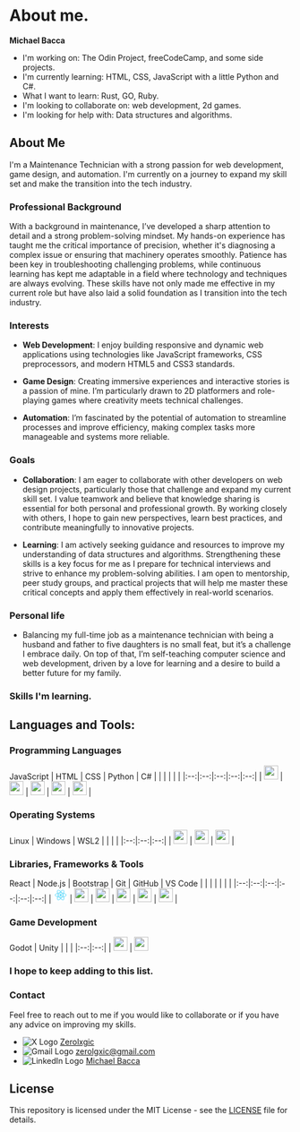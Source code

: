 # About me. 

**Michael Bacca**

-  I'm working on: The Odin Project, freeCodeCamp, and some side projects.
-  I'm currently learning: HTML, CSS, JavaScript with a little Python and C#.
-  What I want to learn: Rust, GO, Ruby. 
-  I'm looking to collaborate on: web development, 2d games.
-  I'm looking for help with: Data structures and algorithms.

## About Me

I'm a Maintenance Technician with a strong passion for web development, game design, and automation. I'm currently on a journey to expand my skill set and make the transition into the tech industry.

### Professional Background

With a background in maintenance, I’ve developed a sharp attention to detail and a strong problem-solving mindset. My hands-on experience has taught me the critical importance of precision, whether it's diagnosing a complex issue or ensuring that machinery operates smoothly. Patience has been key in troubleshooting challenging problems, while continuous learning has kept me adaptable in a field where technology and techniques are always evolving. These skills have not only made me effective in my current role but have also laid a solid foundation as I transition into the tech industry.

### Interests

- **Web Development**: I enjoy building responsive and dynamic web applications using technologies like JavaScript frameworks, CSS preprocessors, and modern HTML5 and CSS3 standards.
  
- **Game Design**: Creating immersive experiences and interactive stories is a passion of mine. I’m particularly drawn to 2D platformers and role-playing games where creativity meets technical challenges.
  
- **Automation**: I’m fascinated by the potential of automation to streamline processes and improve efficiency, making complex tasks more manageable and systems more reliable.

### Goals

- **Collaboration**: I am eager to collaborate with other developers on web design projects, particularly those that challenge and expand my current skill set. I value teamwork and believe that knowledge sharing is essential for both personal and professional growth. By working closely with others, I hope to gain new perspectives, learn best practices, and contribute meaningfully to innovative projects.
 
- **Learning**: I am actively seeking guidance and resources to improve my understanding of data structures and algorithms. Strengthening these skills is a key focus for me as I prepare for technical interviews and strive to enhance my problem-solving abilities. I am open to mentorship, peer study groups, and practical projects that will help me master these critical concepts and apply them effectively in real-world scenarios.
  
### Personal life
- Balancing my full-time job as a maintenance technician with being a husband and father to five daughters is no small feat, but it’s a challenge I embrace daily. On top of that, I’m self-teaching computer science and web development, driven by a love for learning and a desire to build a better future for my family.


### Skills I'm learning.

## Languages and Tools:

### Programming Languages ###
JavaScript | HTML | CSS | Python | C#
|    |    |    |    |    |
|:--:|:--:|:--:|:--:|:--:|
| [<img src="https://img.icons8.com/?size=100&id=gYCTehfTlYk5&format=png&color=000000" width="25" height="25">](https://developer.mozilla.org/en-US/docs/Web/JavaScript) | [<img src="https://img.icons8.com/?size=100&id=46605&format=png&color=000000" width="25" height="25">](https://developer.mozilla.org/en-US/docs/Web/HTML) | [<img src="https://img.icons8.com/?size=100&id=107497&format=png&color=000000" width="25" height="25">](https://developer.mozilla.org/en-US/docs/Web/CSS) | [<img src="https://img.icons8.com/?size=100&id=121464&format=png&color=000000" width="25" height="25">](https://www.python.org/doc/) | [<img src="https://img.icons8.com/?size=100&id=m4XmoQpRVreA&format=png&color=000000" width="25" height="25">](https://docs.microsoft.com/en-us/dotnet/csharp/) |

### Operating Systems ###
Linux | Windows | WSL2
|    |    |    |
|:--:|:--:|:--:|
| [<img src="https://img.icons8.com/?size=100&id=104289&format=png&color=000000" width="25" height="25">](https://www.linux.org/) | [<img src="https://img.icons8.com/?size=100&id=fnVkZemUpHhW&format=png&color=000000" width="25" height="25">](https://www.microsoft.com/en-us/windows) | [<img src="https://img.icons8.com/?size=100&id=w8vzomb1oP2W&format=png&color=000000" width="25" height="25">](https://docs.microsoft.com/en-us/windows/wsl/) |

### Libraries, Frameworks & Tools ###
React | Node.js | Bootstrap | Git | GitHub | VS Code
|    |    |    |    |    |    |
|:--:|:--:|:--:|:--:|:--:|:--:|
| [<img src="https://raw.githubusercontent.com/github/explore/master/topics/react/react.png" width="25" height="25">](https://reactjs.org/docs/getting-started.html) | [<img src="https://img.icons8.com/?size=100&id=hsPbhkOH4FMe&format=png&color=000000" width="25" height="25">](https://nodejs.org/en/docs/) | [<img src="https://img.icons8.com/?size=100&id=g9mmSxx3SwAI&format=png&color=000000" width="25" height="25">](https://getbootstrap.com/docs/5.3/getting-started/introduction/) | [<img src="https://img.icons8.com/?size=100&id=TdNhZCWTM0rC&format=png&color=000000" width="25" height="25">](https://git-scm.com/doc) | [<img src="https://img.icons8.com/?size=100&id=46565&format=png&color=000000" width="25" height="25">](https://docs.github.com/en) | [<img src="https://img.icons8.com/?size=100&id=035lX6KoNhZf&format=png&color=000000" width="25" height="25">](https://code.visualstudio.com/docs) |


### Game Development 
Godot | Unity
|    |    |
|:--:|:--:|
| [<img src="https://godotengine.org/assets/press/icon_color.png" width="25" height="25">](https://docs.godotengine.org/en/stable/index.html) | [<img src="https://img.icons8.com/?size=100&id=VLjW6zFrsq2F&format=png&color=000000" width="25" height="25">]([https://docs.godotengine.org/en/stable/index.html](https://docs.unity.com/)) 



### I hope to keep adding to this list.

### Contact

Feel free to reach out to me if you would like to collaborate or if you have any advice on improving my skills.
- <img src="https://img.icons8.com/?size=100&id=95tjpz0WdSIQ&format=png&color=000000" alt="X Logo" width="16" height="16"> [Zerolxgic](https://x.com/Zerolxgic)
- <img src="https://img.icons8.com/?size=100&id=37246&format=png&color=000000" alt="Gmail Logo" width="16" height="16"> [zerolgxic@gmail.com](mailto:zerolgxic@gmail.com)
- <img src="https://img.icons8.com/?size=100&id=13930&format=png&color=000000" alt="LinkedIn Logo" width="16" height="16"> [Michael Bacca](https://www.linkedin.com/in/michael-bacca/)

## License
This repository is licensed under the MIT License - see the [LICENSE](LICENSE) file for details.

